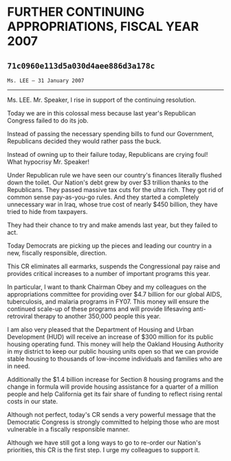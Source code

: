 # FURTHER CONTINUING APPROPRIATIONS, FISCAL YEAR 2007
## `71c0960e113d5a030d4aee886d3a178c`
`Ms. LEE — 31 January 2007`

---


Ms. LEE. Mr. Speaker, I rise in support of the continuing resolution.

Today we are in this colossal mess because last year's Republican 
Congress failed to do its job.

Instead of passing the necessary spending bills to fund our 
Government, Republicans decided they would rather pass the buck.

Instead of owning up to their failure today, Republicans are crying 
foul! What hypocrisy Mr. Speaker!

Under Republican rule we have seen our country's finances literally 
flushed down the toilet. Our Nation's debt grew by over $3 trillion 
thanks to the Republicans. They passed massive tax cuts for the ultra 
rich. They got rid of common sense pay-as-you-go rules. And they 
started a completely unnecessary war in Iraq, whose true cost of nearly 
$450 billion, they have tried to hide from taxpayers.

They had their chance to try and make amends last year, but they 
failed to act.

Today Democrats are picking up the pieces and leading our country in 
a new, fiscally responsible, direction.

This CR eliminates all earmarks, suspends the Congressional pay raise 
and provides critical increases to a number of important programs this 
year.

In particular, I want to thank Chairman Obey and my colleagues on the 
appropriations committee for providing over $4.7 billion for our global 
AIDS, tuberculosis, and malaria programs in FY07. This money will 
ensure the continued scale-up of these programs and will provide 
lifesaving anti-retroviral therapy to another 350,000 people this year.

I am also very pleased that the Department of Housing and Urban 
Development (HUD) will receive an increase of $300 million for its 
public housing operating fund. This money will help the Oakland Housing 
Authority in my district to keep our public housing units open so that 
we can provide stable housing to thousands of low-income individuals 
and families who are in need.

Additionally the $1.4 billion increase for Section 8 housing programs 
and the change in formula will provide housing assistance for a quarter 
of a million people and help California get its fair share of funding 
to reflect rising rental costs in our state.

Although not perfect, today's CR sends a very powerful message that 
the Democratic Congress is strongly committed to helping those who are 
most vulnerable in a fiscally responsible manner.

Although we have still got a long ways to go to re-order our Nation's 
priorities, this CR is the first step. I urge my colleagues to support 
it.